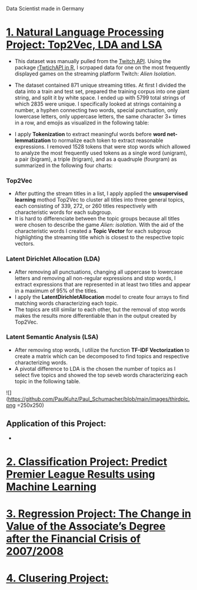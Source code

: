 Data Scientist made in Germany

# [1. Natural Language Processing Project: Top2Vec, LDA and LSA]()

* This dataset was manually pulled from the [Twitch API](https://dev.twitch.tv/docs/api/). Using the package [rTwtichAPI in R](https://github.com/Freguglia/rTwitchAPI/blob/master/README.md), I scrpaped data for one on the most frequently displayed games on the streaming platform Twitch: *Alien Isolation*.
* The dataset contained 871 unique streaming titles. At first I divided the data into a train and test set, prepared the training corpus into one giant string, and split it by white space. I ended up with 5799 total strings of which 2835 were unique. I specifically looked at strings containing a number, a hyphen connecting two words, special punctuation, only lowercase letters, only uppercase letters, the same character 3+ times in a row, and emojis as visualized in the following table:


* I apply **Tokenization** to extract meaningful words before **word net-lemmatization** to normalize each token to extract reasonable expressions. I removed 1528 tokens that were stop words which allowed to analyze the most frequently used tokens as a single word (unigram), a pair (bigram), a triple (trigram), and as a quadruple (fourgram) as summarized in the following four charts:

### Top2Vec
* After putting the stream titles in a list, I apply applied the **unsupervised learning** mothod Top2Vec to cluster all titles into three general topics, each consisting of 339, 272, or 260 titles respectively with characteristic words for each subgroup.
* It is hard to differenciate between the topic groups because all titles were chosen to describe the game *Alien: isolation*. With the aid of the characteristic words I created a **Topic Vector** for each subgroup highlighting the streaming title which is closest to the respective topic vectors.



### Latent Dirichlet Allocation (LDA)
 * After removing all punctuations, changing all uppercase to lowercase letters and removing all non-regular expressions and stop words, I extract expressions that are represented in at least two titles and appear in a maximum of 95% of the titles.
* I apply the **LatentDirichletAllocation** model to create four arrays to find matching words characterizing each topic.
* The topics are still similar to each other, but the removal of stop words makes the results more differentiable than in the output created by Top2Vec.

### Latent Semantic Analysis (LSA)
* After removing stop words, I utilize the function **TF-IDF Vectorization** to create a matrix which can be decomposed to find topics and respective characterizing words.
* A pivotal difference to LDA is the chosen the number of topics as I select five topics and showed the top seveb words characterizing each topic in the following table.

![](https://github.com/PaulKuhz/Paul_Schumacher/blob/main/images/thirdpic.png =250x250)


## Application of this Project:
*


# [2. Classification Project: Predict Premier League Results using Machine Learning]()



# [3. Regression Project: The Change in Value of the Associate’s Degree after the Financial Crisis of 2007/2008]()

 



# [4. Clusering Project:]()
